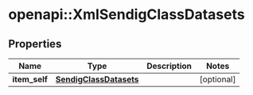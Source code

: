 # openapi::XmlSendigClassDatasets


## Properties
Name | Type | Description | Notes
------------ | ------------- | ------------- | -------------
**item_self** | [**SendigClassDatasets**](SendigClassDatasets.md) |  | [optional] 


